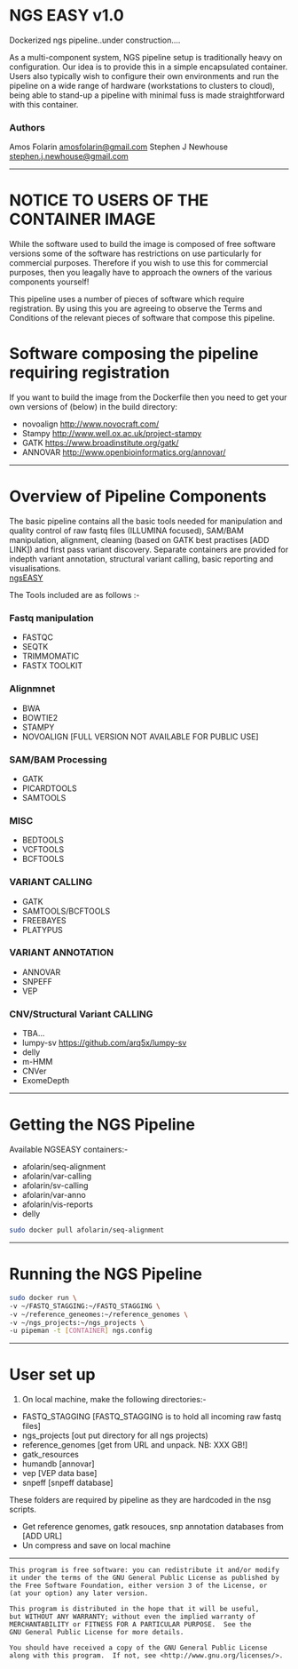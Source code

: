 NGS EASY v1.0
===================

Dockerized ngs pipeline..under construction....  

As a multi-component system, NGS pipeline setup is traditionally heavy on 
configuration. Our idea is to provide this in a simple encapsulated container. 
Users also typically wish to configure their own environments and run the 
pipeline on a wide range of hardware (workstations to clusters to cloud), being 
able to stand-up a pipeline with minimal fuss is made straightforward with this 
container.

### Authors
Amos Folarin <amosfolarin@gmail.com> 
Stephen J Newhouse <stephen.j.newhouse@gmail.com>

******

# NOTICE TO USERS OF THE CONTAINER IMAGE 

While the software used to build the image is composed of free software versions
some of the software has restrictions on use particularly for commercial 
purposes. Therefore if you wish to use this for commercial purposes, then you 
leagally have to approach the owners of the various components yourself!

This pipeline uses a number of pieces of software which require registration. 
By using this you are agreeing to observe the Terms and Conditions of the 
relevant pieces of software that compose this pipeline.

# Software composing the pipeline requiring registration

If you want to build the image from the Dockerfile then you need to get your 
own versions of (below) in the build directory:

   * novoalign http://www.novocraft.com/
   * Stampy http://www.well.ox.ac.uk/project-stampy
   * GATK https://www.broadinstitute.org/gatk/
   * ANNOVAR http://www.openbioinformatics.org/annovar/

******

Overview of Pipeline Components
================================
The basic pipeline contains all the basic tools needed for manipulation and 
quality control of raw fastq files (ILLUMINA focused), SAM/BAM manipulation,
alignment, cleaning (based on GATK best practises [ADD LINK]) and first pass
variant discovery. Separate containers are provided for indepth variant annotation,
structural variant calling, basic reporting and visualisations.  
[ngsEASY](ngsEASY_pipeline_visualisation.png "Dockerized NGS Pipeline")


The Tools included are as follows :- 

### Fastq manipulation
- FASTQC
- SEQTK
- TRIMMOMATIC
- FASTX TOOLKIT

### Alignmnet
- BWA
- BOWTIE2
- STAMPY
- NOVOALIGN [FULL VERSION NOT AVAILABLE FOR PUBLIC USE]

### SAM/BAM Processing
- GATK
- PICARDTOOLS
- SAMTOOLS

### MISC
- BEDTOOLS
- VCFTOOLS
- BCFTOOLS

### VARIANT CALLING
- GATK
- SAMTOOLS/BCFTOOLS
- FREEBAYES
- PLATYPUS

### VARIANT ANNOTATION
- ANNOVAR
- SNPEFF
- VEP

### CNV/Structural Variant CALLING
- TBA...
- lumpy-sv https://github.com/arq5x/lumpy-sv
- delly
- m-HMM
- CNVer
- ExomeDepth


******

Getting the NGS Pipeline
=========================

Available NGSEASY containers:- 
 
- afolarin/seq-alignment
- afolarin/var-calling
- afolarin/sv-calling
- afolarin/var-anno
- afolarin/vis-reports
- delly

```bash
sudo docker pull afolarin/seq-alignment
```

******

Running the NGS Pipeline
==========================

```bash
sudo docker run \
-v ~/FASTQ_STAGGING:~/FASTQ_STAGGING \
-v ~/reference_geneomes:~/reference_genomes \
-v ~/ngs_projects:~/ngs_projects \
-u pipeman -t [CONTAINER] ngs.config
```

******

User set up
========================

1. On local machine, make the following directories:-

- FASTQ_STAGGING [FASTQ_STAGGING is to hold all incoming raw fastq files]
- ngs_projects [out put directory for all ngs projects)
- reference_genomes [get from URL and unpack. NB: XXX GB!]
- gatk_resources
- humandb [annovar]
- vep [VEP data base]
- snpeff [snpeff database]

These folders are required by pipeline as they are hardcoded in the nsg scripts.

- Get reference genomes, gatk resouces, snp annotation databases from [ADD URL]
- Un compress and save on local machine


******

```
This program is free software: you can redistribute it and/or modify
it under the terms of the GNU General Public License as published by
the Free Software Foundation, either version 3 of the License, or
(at your option) any later version.

This program is distributed in the hope that it will be useful,
but WITHOUT ANY WARRANTY; without even the implied warranty of
MERCHANTABILITY or FITNESS FOR A PARTICULAR PURPOSE.  See the
GNU General Public License for more details.

You should have received a copy of the GNU General Public License
along with this program.  If not, see <http://www.gnu.org/licenses/>.
```

